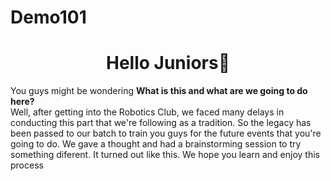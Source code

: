 # Demo101

<h1 align="center">Hello Juniors👋 </h1>

You guys might be wondering **What is this and what are we going to do here?**
<br />
Well, after getting into the Robotics Club, we faced many delays in conducting this part that we're following as a tradition. So the legacy has been passed to our batch to train you guys for the future events that you're going to do. We gave a thought and had a brainstorming session to try something diferent. It turned out like this. We hope you learn and enjoy this process
<br />
